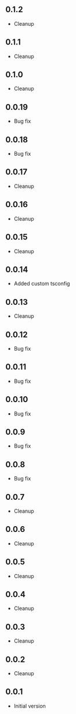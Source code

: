 ## 0.1.2

-   Cleanup

## 0.1.1

-   Cleanup

## 0.1.0

-   Cleanup

## 0.0.19

-   Bug fix

## 0.0.18

-   Bug fix

## 0.0.17

-   Cleanup

## 0.0.16

-   Cleanup

## 0.0.15

-   Cleanup

## 0.0.14

-   Added custom tsconfig

## 0.0.13

-   Cleanup

## 0.0.12

-   Bug fix

## 0.0.11

-   Bug fix

## 0.0.10

-   Bug fix

## 0.0.9

-   Bug fix

## 0.0.8

-   Bug fix

## 0.0.7

-   Cleanup

## 0.0.6

-   Cleanup

## 0.0.5

-   Cleanup

## 0.0.4

-   Cleanup

## 0.0.3

-   Cleanup

## 0.0.2

-   Cleanup

## 0.0.1

-   Initial version
